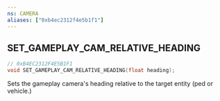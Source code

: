 ```yaml
---
ns: CAMERA
aliases: ["0xb4ec2312f4e5b1f1"]
---
```

## SET_GAMEPLAY_CAM_RELATIVE_HEADING

```c
// 0xB4EC2312F4E5B1F1
void SET_GAMEPLAY_CAM_RELATIVE_HEADING(float heading);
```

Sets the gameplay camera's heading relative to the target entity (ped or vehicle.)

